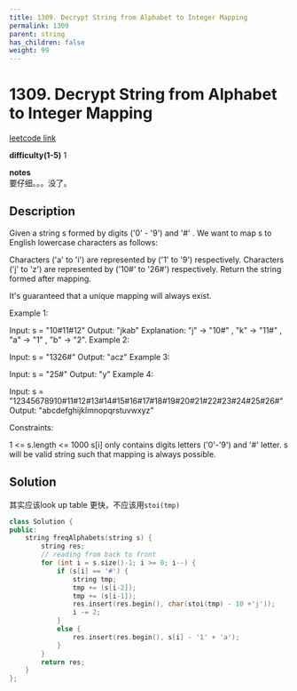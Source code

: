 ```yaml
---
title: 1309. Decrypt String from Alphabet to Integer Mapping
permalink: 1309
parent: string
has_children: false
weight: 99
---
```

# 1309. Decrypt String from Alphabet to Integer Mapping
[leetcode link](https://leetcode.com/problems/decrypt-string-from-alphabet-to-integer-mapping/)

**difficulty(1-5)** 
1

**notes**   
要仔细。。。没了。

## Description
Given a string s formed by digits ('0' - '9') and '#' . We want to map s to English lowercase characters as follows:

Characters ('a' to 'i') are represented by ('1' to '9') respectively.
Characters ('j' to 'z') are represented by ('10#' to '26#') respectively. 
Return the string formed after mapping.

It's guaranteed that a unique mapping will always exist.

 

Example 1:

Input: s = "10#11#12"
Output: "jkab"
Explanation: "j" -> "10#" , "k" -> "11#" , "a" -> "1" , "b" -> "2".
Example 2:

Input: s = "1326#"
Output: "acz"
Example 3:

Input: s = "25#"
Output: "y"
Example 4:

Input: s = "12345678910#11#12#13#14#15#16#17#18#19#20#21#22#23#24#25#26#"
Output: "abcdefghijklmnopqrstuvwxyz"
 

Constraints:

1 <= s.length <= 1000
s[i] only contains digits letters ('0'-'9') and '#' letter.
s will be valid string such that mapping is always possible.

## Solution
其实应该look up table 更快，不应该用`stoi(tmp)`
```c++
class Solution {
public:
    string freqAlphabets(string s) {
        string res;
        // reading from back to front
        for (int i = s.size()-1; i >= 0; i--) {
            if (s[i] == '#') {
                string tmp;
                tmp += (s[i-2]);
                tmp += (s[i-1]);
                res.insert(res.begin(), char(stoi(tmp) - 10 +'j'));
                i -= 2;
            }
            else {
                res.insert(res.begin(), s[i] - '1' + 'a');
            }
        }
        return res;
    }
};

```

